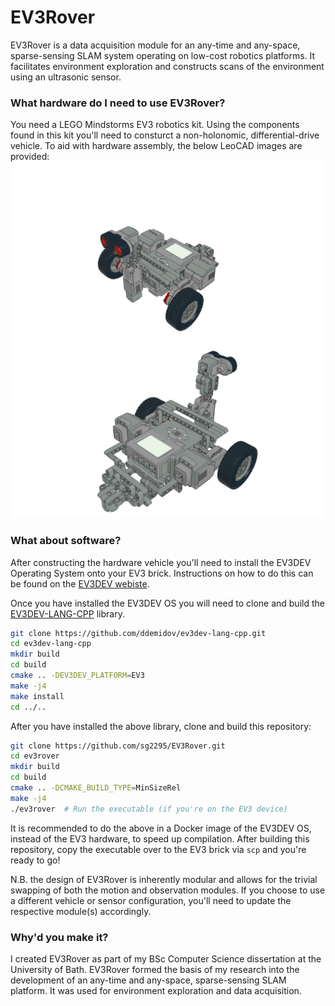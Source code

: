 # EV3Rover
EV3Rover is a data acquisition module for an any-time and any-space, sparse-sensing SLAM system operating on low-cost robotics platforms. It facilitates environment exploration and constructs scans of the environment using an ultrasonic sensor.

### What hardware do I need to use EV3Rover?
You need a LEGO Mindstorms EV3 robotics kit. Using the components found in this kit you'll need to consturct a non-holonomic, differential-drive vehicle. To aid with hardware assembly, the below LeoCAD images are provided:
![Front-view CAD Design](images/ev3_cad_front.png) ![Back-view CAD Design](images/ev3_cad_back.png)

### What about software?
After constructing the hardware vehicle you'll need to install the EV3DEV Operating System onto your EV3 brick. Instructions on how to do this can be found on the [EV3DEV webiste](https://www.ev3dev.org/).

Once you have installed the EV3DEV OS you will need to clone and build the [EV3DEV-LANG-CPP](https://github.com/ddemidov/ev3dev-lang-cpp.git) library.
```bash
git clone https://github.com/ddemidov/ev3dev-lang-cpp.git
cd ev3dev-lang-cpp
mkdir build
cd build
cmake .. -DEV3DEV_PLATFORM=EV3
make -j4
make install
cd ../..
```
After you have installed the above library, clone and build this repository:
```bash
git clone https://github.com/sg2295/EV3Rover.git
cd ev3rover
mkdir build
cd build
cmake .. -DCMAKE_BUILD_TYPE=MinSizeRel
make -j4
./ev3rover  # Run the executable (if you're on the EV3 device)
```
It is recommended to do the above in a Docker image of the EV3DEV OS, instead of the EV3 hardware, to speed up compilation. After building this repository, copy the executable over to the EV3 brick via `scp` and you're ready to go!

N.B. the design of EV3Rover is inherently modular and allows for the trivial swapping of both the motion and observation modules. If you choose to use a different vehicle or sensor configuration, you'll need to update the respective module(s) accordingly.

### Why'd you make it?
I created EV3Rover as part of my BSc Computer Science dissertation at the University of Bath. EV3Rover formed the basis of my research into the development of an any-time and any-space, sparse-sensing SLAM platform. It was used for environment exploration and data acquisition.

